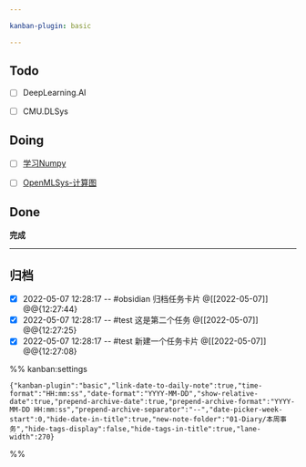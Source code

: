 ```yaml
---

kanban-plugin: basic

---
```


## Todo

- [ ] DeepLearning.AI
- [ ] CMU.DLSys


## Doing

- [ ] [学习Numpy](../01-Diary/本周事务/学习Numpy.md)
- [ ] [OpenMLSys-计算图](../01-Diary/本周事务/OpenMLSys-计算图.md)


## Done

**完成**


***

## 归档

- [x] 2022-05-07 12:28:17 -- #obsidian 归档任务卡片 @[[2022-05-07]] @@{12:27:44}
- [x] 2022-05-07 12:28:17 -- #test 这是第二个任务 @[[2022-05-07]] @@{12:27:25}
- [x] 2022-05-07 12:28:17 -- #test 新建一个任务卡片 @[[2022-05-07]] @@{12:27:08}

%% kanban:settings
```
{"kanban-plugin":"basic","link-date-to-daily-note":true,"time-format":"HH:mm:ss","date-format":"YYYY-MM-DD","show-relative-date":true,"prepend-archive-date":true,"prepend-archive-format":"YYYY-MM-DD HH:mm:ss","prepend-archive-separator":"--","date-picker-week-start":0,"hide-date-in-title":true,"new-note-folder":"01-Diary/本周事务","hide-tags-display":false,"hide-tags-in-title":true,"lane-width":270}
```
%%